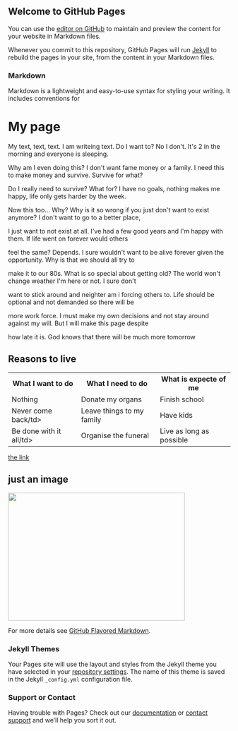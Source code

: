 ## Welcome to GitHub Pages

You can use the [editor on GitHub](https://github.com/siimlukassimmo/siimlukassimmo.github.io/edit/main/README.md) to maintain and preview the content for your website in Markdown files.

Whenever you commit to this repository, GitHub Pages will run [Jekyll](https://jekyllrb.com/) to rebuild the pages in your site, from the content in your Markdown files.

### Markdown

Markdown is a lightweight and easy-to-use syntax for styling your writing. It includes conventions for

<!DOCTYPE html>
<html>
<head>
<title>Some Title</title>
</head>
<body>

<h1>My page</h1>
<p>My text, text, text. I am writeing text. Do I want to? No I don't. It's 2 in the morning and everyone is sleeping.</p>
<p>Why am I even doing this? I don't want fame money or a family. I need this to make money and survive. Survive for what?</p>
<p>Do I really need to survive? What for? I have no goals, nothing makes me happy, life only gets harder by the week.</p>
<p>Now this too... Why? Why is it so wrong if you just don't want to exist anymore? I don't want to go to a better place,</p>
<p>I just want to not exist at all. I've had a few good years and I'm happy with them. If life went on forever would others</p>
<p> feel the same? Depends. I sure wouldn't want to be alive forever given the opportunity. Why is that we should all try to</p>
<p>make it to our 80s. What is so special about getting old? The world won't change weather I'm here or not. I sure don't</p>
<p>want to stick around and neighter am i forcing others to. Life should be optional and not demanded so there will be</p>
<p>more work force. I must make my own decisions and not stay around against my will. But I will make this page despite</p>
<p>how late it is. God knows that there will be much more tomorrow</p>

<h2>Reasons to live</h2>

<table style="width:100%">
  <tr>
    <th>What I want to do</th>
    <th>What I need to do</th> 
    <th>What is expecte of me</th>
  </tr>
  <tr>
    <td>Nothing</td>
    <td>Donate my organs</td>
    <td>Finish school</td>
  </tr>
  <tr>
    <td>Never come back/td>
    <td>Leave things to my family</td>
    <td>Have kids</td>
  </tr>
  <tr>
    <td>Be done with it all/td>
    <td>Organise the funeral</td>
    <td>Live as long as possible</td>
  </tr>
</table>

<p><a href=" https://taltech.ee/">the link</a></p>

<h2>just an image</h2>

<img src="https://previews.123rf.com/images/rjlerich/rjlerich0903/rjlerich090300056/4477601-happy-middle-age-senior-man-portrait-smiling-with-thumbs-up-positive-sign.jpg" width="400" height="290">

</body>
</html>

For more details see [GitHub Flavored Markdown](https://guides.github.com/features/mastering-markdown/).

### Jekyll Themes

Your Pages site will use the layout and styles from the Jekyll theme you have selected in your [repository settings](https://github.com/siimlukassimmo/siimlukassimmo.github.io/settings). The name of this theme is saved in the Jekyll `_config.yml` configuration file.

### Support or Contact

Having trouble with Pages? Check out our [documentation](https://docs.github.com/categories/github-pages-basics/) or [contact support](https://github.com/contact) and we’ll help you sort it out.
